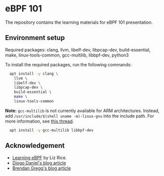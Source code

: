 # eBPF 101

The repository contains the learning materials for eBPF 101 presentation.

## Environment setup

Required packages: clang, llvm, libelf-dev, libpcap-dev, build-essential, make, linux-tools-common, gcc-multilib, libbpf-dev, python3

To install the required packages, run the following commands:

```bash
  apt install -y clang \ 
    llvm \ 
    libelf-dev \ 
    libpcap-dev \ 
    build-essential \ 
    make \ 
    linux-tools-common
```

**Note:** `gcc-multilib` is not currently available for ARM architectures. Instead, add `/usr/include/$(shell uname -m)-linux-gnu` into the include path. For more information, see [this thread](https://patchwork.ozlabs.org/project/netdev/patch/20200311123421.3634-1-tklauser@distanz.ch/).

```bash
  apt install -y gcc-multilib libbpf-dev
```

## Acknowledgement

- [Learning eBPF](https://isovalent.com/books/learning-ebpf/1098135121) by Liz Rice.
- [Diogo Daniel's blog article](https://diogodanielsoaresferreira.github.io/ebpf/)
- [Brendan Gregg's blog article](http://www.brendangregg.com/blog/2019-01-01/learn-ebpf-tracing.html)
